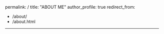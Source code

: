 permalink: /
title: "ABOUT ME" 
author_profile: true
redirect_from: 
  - /about/
  - /about.html
---

